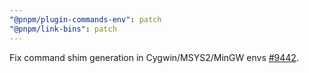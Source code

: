```yaml
---
"@pnpm/plugin-commands-env": patch
"@pnpm/link-bins": patch
---
```


Fix command shim generation in Cygwin/MSYS2/MinGW envs [#9442](https://github.com/pnpm/pnpm/issues/9442).
